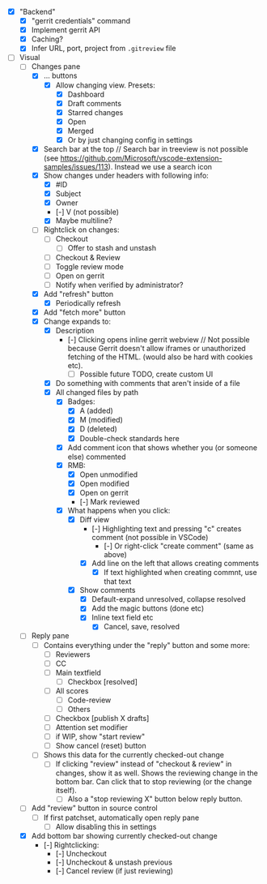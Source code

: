 -   [x] "Backend"
    -   [x] "gerrit credentials" command
    -   [x] Implement gerrit API
    -   [x] Caching?
    -   [x] Infer URL, port, project from `.gitreview` file
-   [ ] Visual
    -   [ ] Changes pane
        -   [x] ... buttons
            -   [x] Allow changing view. Presets:
                -   [x] Dashboard
                -   [x] Draft comments
                -   [x] Starred changes
                -   [x] Open
                -   [x] Merged
                -   [x] Or by just changing config in settings
        -   [x] Search bar at the top // Search bar in treeview is not possible (see https://github.com/Microsoft/vscode-extension-samples/issues/113). Instead we use a search icon
        -   [x] Show changes under headers with following info:
            -   [x] #ID
            -   [x] Subject
            -   [x] Owner
            -   [-] V (not possible)
            -   [x] Maybe multiline?
        -   [ ] Rightclick on changes:
            -   [ ] Checkout
                -   [ ] Offer to stash and unstash
            -   [ ] Checkout & Review
            -   [ ] Toggle review mode
            -   [ ] Open on gerrit
            -   [ ] Notify when verified by administrator?
        -   [x] Add "refresh" button
            -   [x] Periodically refresh
        -   [x] Add "fetch more" button
        -   [x] Change expands to:
            -   [x] Description
                -   [-] Clicking opens inline gerrit webview // Not possible because Gerrit doesn't allow iframes or unauthorized fetching of the HTML. (would also be hard with cookies etc).
                    -   [ ] Possible future TODO, create custom UI
            -   [x] Do something with comments that aren't inside of a file
            -   [x] All changed files by path
                -   [x] Badges:
                    -   [x] A (added)
                    -   [x] M (modified)
                    -   [x] D (deleted)
                    -   [x] Double-check standards here
                -   [x] Add comment icon that shows whether you (or someone else) commented
                -   [x] RMB:
                    -   [x] Open unmodified
                    -   [x] Open modified
                    -   [x] Open on gerrit
                    -   [-] Mark reviewed
                -   [x] What happens when you click:
                    -   [x] Diff view
                        -   [-] Highlighting text and pressing "c" creates comment (not possible in VSCode)
                            -   [-] Or right-click "create comment" (same as above)
                        -   [x] Add line on the left that allows creating comments
                            -   [x] If text highlighted when creating commnt, use that text
                    -   [x] Show comments
                        -   [x] Default-expand unresolved, collapse resolved
                        -   [x] Add the magic buttons (done etc)
                        -   [x] Inline text field etc
                            -   [x] Cancel, save, resolved
    -   [ ] Reply pane
        -   [ ] Contains everything under the "reply" button and some more:
            -   [ ] Reviewers
            -   [ ] CC
            -   [ ] Main textfield
                -   [ ] Checkbox [resolved]
            -   [ ] All scores
                -   [ ] Code-review
                -   [ ] Others
            -   [ ] Checkbox [publish X drafts]
            -   [ ] Attention set modifier
            -   [ ] if WIP, show "start review"
            -   [ ] Show cancel (reset) button
        -   [ ] Shows this data for the currently checked-out change
            -   [ ] If clicking "review" instead of "checkout & review" in changes, show it as well. Shows the reviewing change in the bottom bar. Can click that to stop reviewing (or the change itself).
                -   [ ] Also a "stop reviewing X" button below reply button.
    -   [ ] Add "review" button in source control
        -   [ ] If first patchset, automatically open reply pane
            -   [ ] Allow disabling this in settings
    -   [x] Add bottom bar showing currently checked-out change
        -   [-] Rightclicking:
            -   [-] Uncheckout
            -   [-] Uncheckout & unstash previous
            -   [-] Cancel review (if just reviewing)

